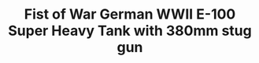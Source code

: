 ---
layout: product
title: "Fist of War German WWII E-100 Super Heavy Tank with 380mm stug gun"
price: "3700" 
desc: "Maketa"
img_path: "/assets/img/UA72151.jpg"
brand: "N/A"
available: false
special_offer: false
new: false
soon: false
cat: "010000"
subcat: "013300"
subsubcat: "0N/A"
sifra: "UA72151"
popular: true
---